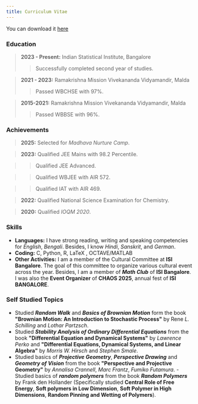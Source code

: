 ```yaml
---
title: Curriculum Vitae
---
```

You can download it [here](./MY_CV.pdf)

### Education
> **2023 - Present:** Indian Statistical Institute, Bangalore
>> Successfully completed second year of studies.

> **2021 - 2023:** Ramakrishna Mission Vivekananda Vidyamandir, Malda
>> Passed WBCHSE with 97%.

> **2015-2021:** Ramakrishna Mission Vivekananda Vidyamandir, Malda
>> Passed WBBSE with 96%.

### Achievements
> **2025:** Selected for *Madhava Nurture Camp*.

> **2023:** Qualified JEE Mains with 98.2 Percentile.

>> Qualified JEE Advanced.

>> Qualified WBJEE with AIR 572.

>> Qualified IAT with AIR 469.

> **2022:** Qualified National Science
Examination for Chemistry.

> **2020:** Qualified *IOQM 2020*.


### Skills
- **Languages:** I have strong reading, writing and speaking competencies for *English*, *Bengali*. Besides, I know *Hindi*, *Sanskrit*, and *German*.
- **Coding:** C, Python, R, LaTeX , OCTAVE/MATLAB
- **Other Activities:** I am a member of the Cultural Committee at **ISI Bangalore**. The goal of this committee to organize various cultural event across the year. Besides, I am a member of ***Math Club*** of **ISI Bangalore**. I was also the **Event Organizer** of **CHAOS 2025**, annual fest of **ISI BANGALORE**.

### Self Studied Topics
- Studied ***Random Walk*** and ***Basics of Brownian Motion*** form the book **"Brownian Motion: An Introduction to Stochastic Process"** by Rene *L. Schilling* and *Lothar Partzsch*.
- Studied ***Stability Analysis of Ordinary Differential Equations*** from the book **"Differential Equation and Dynamical Systems"** by *Lawrence Perko* and **"Differential Equations, Dynamical Systems, and Linear Algebra"** by *Morris W. Hirsch* and *Stephen Smale*.
- Studied basics of ***Projective Geometry***, ***Perspective Drawing*** and ***Geometry of Vision*** from the book **"Perspective and Projective Geometry"** by *Annalisa Crannell*, *Marc Frantz*, *Fumiko Futamura*.
-Studied basics of ***random polymers*** from the book ***Random Polymers*** by Frank den Hollander (Specifically studied
**Central Role of Free Energy**, **Soft polymers in Low Dimension**, **Soft Polymer in High Dimensions**, **Random Pinning and Wetting of Polymers**).
